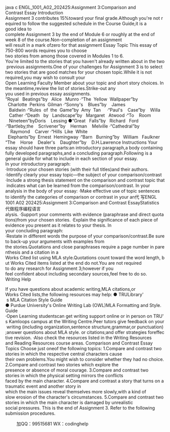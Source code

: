 java c
ENGL_1001_A02_202425:Assignment 3:Comparison and Contrast Essay
Introduction
Assignment 3 contributes 15%toward your final grade.Although you're not required to follow the suggested schedule in the Course Guide,it is a good idea to complete Assignment 3 by the end of Module 6 or roughly at the end of week 8 of the course.Non-completion of an assignment will result in a mark ofzero for that assignment
Essay Topic
This essay of 750-800 words requires you to choose two stories from among those covered in Modules 1 to 6.
You're limited to the stories that you haven't already written about in the two previous assignments.One of your challenges for Assignment 3 is to select two stories that are good matches for your chosen topic.While it is not
required,you may wish to consult your Open Learning Faculty Member about your topic and short story choices.
In the meantime,review the list of stories.Strike-out any you used in previous essay assignments.
“Royal   Beatings”by   Alice   Munro
·“The  Yellow  Wallpaper”by   Charlotte  Perkins  Gilman
·“Sonny's    Blues”by    James    Baldwin ·“Rules  of  the  Game”by  Amy  Tan     ·“Paul's    Case”by    Willa    Cather
·“Death   by   Landscape”by   Margaret   Atwood ·“To    Room    Nineteen”byDoris    Lessing
●“Great   Falls”by   Richard   Ford
·“Bartleby,the    Scrivener”by    Herman    Melville
·“Cathedral”by     Raymond    Carver
·“Hills  Like  White   Elephants”by  Ernest  Hemingway ·“Barn   Burning”by   William   Faulkner
“The    Horse    Dealer's    Daughter”by    D.H.Lawrence
Instructions
Your essay should have three parts:an introductory paragraph,a body containing fully developed paragraphs,and a concluding paragraph.Following is a general guide for what to include in each section of your essay.
In your introductory paragraph:
·Introduce your chosen stories (with their full titles)and their authors.
·Identify clearly your essay topic—the subject of your comparison/contrast
·Include a strong thesis statement on the comparison and contrast topic that indicates what can be learned from the comparison/contrast.
In your analysis in the body of your essay:
·Make effective use of topic sentences to identify the categories of comparison or contrast in your an代 写ENGL 1001 A02 202425:Assignment 3:Comparison and Contrast EssayStatistics
代做程序编程语言alysis. ·Support your comments with evidence (paraphrase and direct quotations)from your chosen stories.
·Explain the significance of each piece of evidence you present as it relates to your thesis. In your concluding paragraph:
·Restate in different words the purpose of your comparison/contrast.Be sure to back-up your arguments with examples from the stories.Quotations and close paraphrases require a page number in parenthesis and a citation in a Works Cited list using MLA style.Quotations count toward the word length, but Works Cited items listed at the end do not.You are not required to do any research for Assignment 3;however if you feel confident about including secondary sources,feel free to do so.
Writing Help


If you have questions about academic writing,MLA citations,or Works Cited lists,the following resources may help:
● TRULibrary'  s MLA Citation Style Guide
● Purdue University's Online Writing Lab (OWL)MLA Formatting and Style. Guide
·Open Learning studentscan get writing support online or in person on TRU's Kamloops campus at the Writing Centre.Peer tutors give feedback on your writing (including organization,sentence structure,grammar,or punctuation);answer questions about MLA style. or citations;and offer strategies foreffective revision. ·Also check the resources listed in the Writing Resources and Reading Resources course areas.
Comparison and Contrast Essay Topics
Choose just oneof the following topics:
1.Compare and contrast two stories in which the respective central characters cause their own problems.You might wish to consider whether they had no choice.
2.Compare and contrast two stories which explore the presence or absence of moral courage.
3.Compare and contrast two stories in which the physical setting mirrors the conflicts faced by the main character.
4.Compare and contrast a story that turns on a traumatic event and another story in which the main issues reveal themselves more slowly,with a kind of slow erosion of the character's circumstances.
5.Compare and contrast two stories in which the main character is damaged by unrealistic social pressures.
This is the end of Assignment 3. Refer to the following submission procedures.





         
加QQ：99515681  WX：codinghelp
